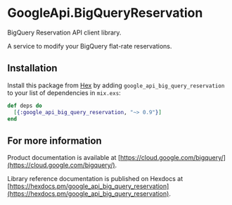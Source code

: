 # GoogleApi.BigQueryReservation

BigQuery Reservation API client library.

A service to modify your BigQuery flat-rate reservations.

## Installation

Install this package from [Hex](https://hex.pm) by adding
`google_api_big_query_reservation` to your list of dependencies in `mix.exs`:

```elixir
def deps do
  [{:google_api_big_query_reservation, "~> 0.9"}]
end
```

## For more information

Product documentation is available at [https://cloud.google.com/bigquery/](https://cloud.google.com/bigquery/).

Library reference documentation is published on Hexdocs at
[https://hexdocs.pm/google_api_big_query_reservation](https://hexdocs.pm/google_api_big_query_reservation).
